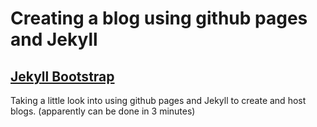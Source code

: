 # Creating a blog using github pages and Jekyll

## [Jekyll Bootstrap](http://jekyllbootstrap.com/)

Taking a little look into using github pages and Jekyll to create and host blogs. (apparently can be done in 3 minutes)